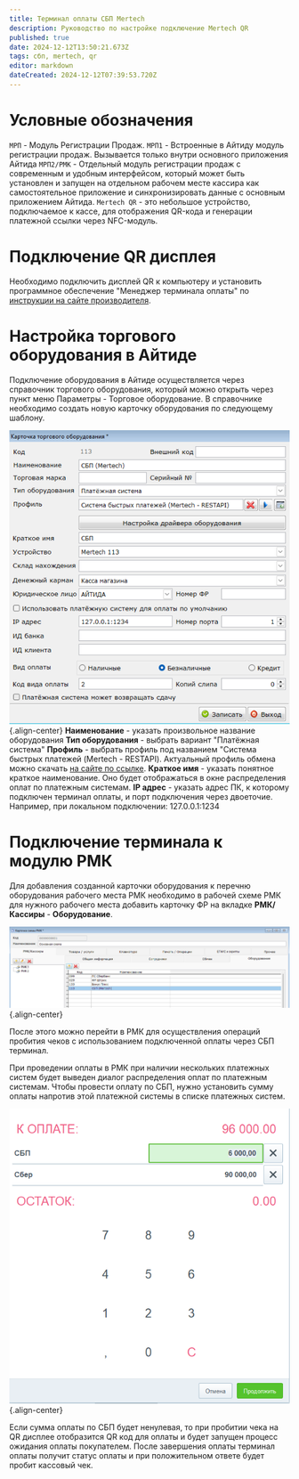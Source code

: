 ```yaml
---
title: Терминал оплаты СБП Mertech
description: Руководство по настройке подключение Mertech QR
published: true
date: 2024-12-12T13:50:21.673Z
tags: сбп, mertech, qr
editor: markdown
dateCreated: 2024-12-12T07:39:53.720Z
---
```


# Условные обозначения
`МРП` - Модуль Регистрации Продаж.
`МРП1` - Встроенные в Айтиду модуль регистрации продаж. Вызывается только внутри основного приложения Айтида
`МРП2/РМК` - Отдельный модуль регистрации продаж с современным и удобным интерфейсом, который может быть установлен и запущен на отдельном рабочем месте кассира как самостоятельное приложение и синхронизировать данные с основным приложением Айтида.
`Mertech QR` - это небольшое устройство, подключаемое к кассе, для отображения QR-кода и генерации платежной ссылки через NFC-модуль.

# Подключение QR дисплея

Необходимо подключить дисплей QR к компьютеру и установить программное обеспечение "Менеджер терминала оплаты" по [инструкции на сайте производителя](https://docs.mertech.ru/sbp/manager/).

# Настройка торгового оборудования в Айтиде

Подключение оборудования в Айтиде осуществляется через справочник торгового оборудования, который можно открыть через пункт меню Параметры - Торговое оборудование. В справочнике необходимо создать новую карточку оборудования по следующему шаблону.

![2024-12-12_14-24-39.png](/images/integrations/mertech-qr/2024-12-12_14-24-39.png){.align-center}
**Наименование** - указать произвольное название оборудования
**Тип оборудования** - выбрать вариант "Платёжная система"
**Профиль** - выбрать профиль под названием "Система быстрых платежей (Mertech - RESTAPI).
Актуальный профиль обмена можно скачать [на сайте по ссылке](/https://itida.ru/obnovleniya-i-profili/profili-oborudovaniya-algoritmy-parametry-i-funktsii).
**Краткое имя** - указать понятное краткое наименование. Оно будет отображаться в окне распределения оплат по платежным системам.
**IP адрес** - указать адрес ПК, к которому подключен терминал оплаты, и порт подключения через двоеточие. Например, при локальном подключении: 127.0.0.1:1234

# Подключение терминала к модулю РМК
Для добавления созданной карточки оборудования к перечню оборудования рабочего места РМК необходимо в рабочей схеме РМК для нужного рабочего места добавить карточку ФР на вкладке **РМК/Кассиры** - **Оборудование**.

![2024-12-12_14-40-57.png](/images/integrations/mertech-qr/2024-12-12_14-40-57.png){.align-center}

После этого можно перейти в РМК для осуществления операций пробития чеков с использованием подключенной оплаты через СБП терминал.

При проведении оплаты в РМК при наличии нескольких платежных систем будет выведен диалог распределения оплат по платежным системам. Чтобы провести оплату по СБП, нужно установить сумму оплаты напротив этой платежной системы в списке платежных систем.

![2024-12-12_16-46-53.png](/images/integrations/mertech-qr/2024-12-12_16-46-53.png){.align-center}

Если сумма оплаты по СБП будет ненулевая, то при пробитии чека на QR дисплее отобразится QR код для оплаты и будет запущен процесс ожидания оплаты покупателем. После завершения оплаты терминал оплаты получит статус оплаты и при положительном ответе будет пробит кассовый чек.